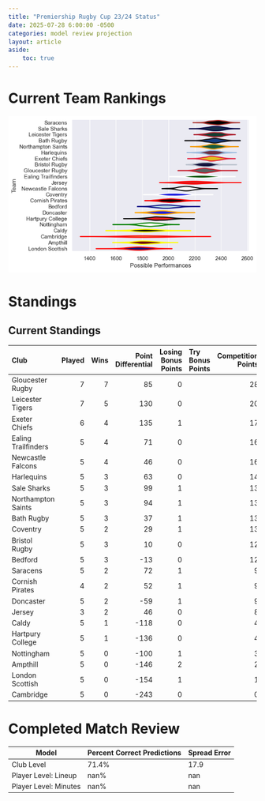 ```yaml
---  
title: "Premiership Rugby Cup 23/24 Status"  
date: 2025-07-28 6:00:00 -0500  
categories: model review projection  
layout: article  
aside:  
    toc: true  
---
```

# Current Team Rankings


![Club Rankings](plots/rankings_Premiership_Rugby_Cup_2324.png)
# Standings

## Current Standings


| Club                |   Played |   Wins |   Point Differential |   Losing Bonus Points | Try Bonus Points   |   Competition Points |
|:--------------------|---------:|-------:|---------------------:|----------------------:|:-------------------|---------------------:|
| Gloucester Rugby    |        7 |      7 |                   85 |                     0 |                    |                   28 |
| Leicester Tigers    |        7 |      5 |                  130 |                     0 |                    |                   20 |
| Exeter Chiefs       |        6 |      4 |                  135 |                     1 |                    |                   17 |
| Ealing Trailfinders |        5 |      4 |                   71 |                     0 |                    |                   16 |
| Newcastle Falcons   |        5 |      4 |                   46 |                     0 |                    |                   16 |
| Harlequins          |        5 |      3 |                   63 |                     0 |                    |                   14 |
| Sale Sharks         |        5 |      3 |                   99 |                     1 |                    |                   13 |
| Northampton Saints  |        5 |      3 |                   94 |                     1 |                    |                   13 |
| Bath Rugby          |        5 |      3 |                   37 |                     1 |                    |                   13 |
| Coventry            |        5 |      2 |                   29 |                     1 |                    |                   13 |
| Bristol Rugby       |        5 |      3 |                   10 |                     0 |                    |                   12 |
| Bedford             |        5 |      3 |                  -13 |                     0 |                    |                   12 |
| Saracens            |        5 |      2 |                   72 |                     1 |                    |                    9 |
| Cornish Pirates     |        4 |      2 |                   52 |                     1 |                    |                    9 |
| Doncaster           |        5 |      2 |                  -59 |                     1 |                    |                    9 |
| Jersey              |        3 |      2 |                   46 |                     0 |                    |                    8 |
| Caldy               |        5 |      1 |                 -118 |                     0 |                    |                    4 |
| Hartpury College    |        5 |      1 |                 -136 |                     0 |                    |                    4 |
| Nottingham          |        5 |      0 |                 -100 |                     1 |                    |                    3 |
| Ampthill            |        5 |      0 |                 -146 |                     2 |                    |                    2 |
| London Scottish     |        5 |      0 |                 -154 |                     1 |                    |                    1 |
| Cambridge           |        5 |      0 |                 -243 |                     0 |                    |                    0 |



# Completed Match Review


| Model | Percent Correct Predictions | Spread Error |
| ------ | ------ | ------ |
| Club Level | 71.4% | 17.9 |
| Player Level: Lineup | nan% | nan |
| Player Level: Minutes | nan% | nan |

